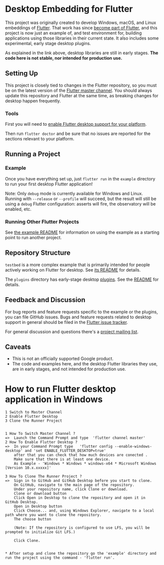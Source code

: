 # Desktop Embedding for Flutter

This project was originally created to develop Windows, macOS, and Linux
embeddings of [Flutter](https://github.com/flutter/flutter). That work has
since [become part of
Flutter](https://github.com/flutter/flutter/wiki/Desktop-shells), and this
project is now just an example of, and test environment for, building
applications using those libraries in their current state. It also
includes some experimental, early stage desktop plugins.

As explained in the link above, desktop libraries are still in early stages.
**The code here is not stable, nor intended for production use.**

## Setting Up

This project is closely tied to changes in the Flutter repository, so
you must be on the latest version of the [Flutter master
channel](https://github.com/flutter/flutter/wiki/Flutter-build-release-channels#how-to-change-channels).
You should always update this repository and Flutter at the same time,
as breaking changes for desktop happen frequently.

### Tools

First you will need to [enable Flutter desktop support for your
platform](https://github.com/flutter/flutter/wiki/Desktop-shells#tooling).

Then run `flutter doctor` and be sure that no issues are reported for the
sections relevant to your platform.

## Running a Project

### Example

Once you have everything set up, just `flutter run` in the `example` directory
to run your first desktop Flutter application!

Note: Only `debug` mode is currently available for Windows and Linux. Running with
`--release` or `--profile` will succeed, but the result will still be using a
`debug` Flutter configuration: asserts will fire, the observatory will be enabled,
etc.

### Running Other Flutter Projects

See [the example README](example/README.md) for information on using the
example as a starting point to run another project.

## Repository Structure

`testbed` is a more complex example that is primarily intended for people
actively working on Flutter for desktop. See [its README](testbed/README.md)
for details.

The `plugins` directory has early-stage desktop
[plugins](https://flutter.dev/docs/development/packages-and-plugins/developing-packages).
See the [README](plugins/README.md) for details.

## Feedback and Discussion

For bug reports and feature requests specific to the example or the plugins,
you can file GitHub issues. Bugs and feature requests related to desktop support
in general should be filed in the
[Flutter issue tracker](https://github.com/flutter/flutter/issues).

For general discussion and questions there's a [project mailing
list](https://groups.google.com/forum/#!forum/flutter-desktop-embedding-dev).

## Caveats

* This is not an officially supported Google product.
* The code and examples here, and the desktop Flutter libraries they use, are
  in early stages, and not intended for production use.

# How to run Flutter desktop application in Windows

    1 Switch to Master Channel
    2 Enable Flutter Desktop
    3 Clone the Runner Project
    

    1 How To Switch Master Channel ?
    =>  Launch the Command Prompt and type  'flutter channel master'
    2 How To Enable Flutter Desktop ?
    =>  In your Command Prompt type   'flutter config --enable-windows-desktop' and 'set ENABLE_FLUTTER_DESKTOP=true'
        after that you can check that how much devices are conected .
        Make sure that there is at least one device.
        As Example - 'Windows * Windows * windows-x64 * Microsoft Windows [Version 10.x.xxxxx]'
        
    3 How To Clone The Runner Project ?
    =>  Sign in to GitHub and GitHub Desktop before you start to clone.
        On GitHub, navigate to the main page of the repository.
        Under your repository name, click Clone or download.
        Clone or download button
        Click Open in Desktop to clone the repository and open it in GitHub Desktop.
        Open in Desktop button
        Click Choose... and, using Windows Explorer, navigate to a local path where you want to clone the repository.
        The choose button
        
        (Note: If the repository is configured to use LFS, you will be prompted to initialize Git LFS.)
        
        Click Clone.

    
    * After setup and clone the repository go the 'example' directory and run the project using the command - 'flutter run'.


